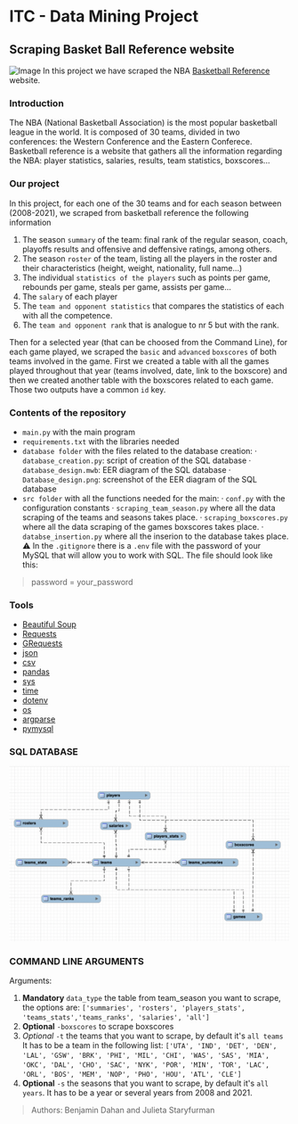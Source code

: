 # ITC - Data Mining Project
## Scraping Basket Ball Reference website
![Image](https://www.basketballnetwork.net/app/uploads/2021/03/Michael-Jordan-The-Last-Shot-min.jpeg)
In this project we have scraped the NBA [Basketball Reference](https://www.basketball-reference.com/teams/) website.

### Introduction
The NBA (National Basketball Association) is the most popular basketball league in the world. 
It is composed of 30 teams, divided in two conferences: the Western Conference and the Eastern Conferece.
Basketball reference is a website that gathers all the information regarding the NBA: player statistics, salaries, results, team statistics, boxscores...

### Our project
In this project, for each one of the 30 teams and for each season between (2008-2021), we scraped from basketball reference the following information
1. The season `summary` of the team: final rank of the regular season, coach, playoffs results and offensive and deffensive ratings, among others. 
2. The season `roster` of the team, listing all the players in the roster and their characteristics (height, weight, nationality, full name...)
3. The individual `statistics of the players` such as points per game, rebounds per game, steals per game, assists per game...
4. The `salary` of each player 
5. The `team and opponent statistics` that compares the statistics of each with all the competence.
6. The `team and opponent rank` that is analogue to nr 5 but with the rank.

Then for a selected year (that can be choosed from the Command Line), for each game played, we scraped the `basic` and `advanced` `boxscores` of both teams involved in the game. 
First we created a table with all the games played throughout that year (teams involved, date, link to the boxscore) and then we created another table with the boxscores related to each game. Those two outputs have a common `id` key.

### Contents of the repository
- `main.py` with the main program
- `requirements.txt` with the libraries needed
- `database folder` with the files related to the database creation:
       · `database_creation.py`: script of creation of the SQL database
       · `database_design.mwb`: EER diagram of the SQL database
       · `Database_design.png`: screenshot of the EER diagram of the SQL database
- `src folder` with all the functions needed for the main:
       · `conf.py` with the configuration constants
       · `scraping_team_season.py` where all the data scraping of the teams and seasons takes place.
       · `scraping_boxscores.py`  where all the data scraping of the games boxscores takes place.
       · `databse_insertion.py`  where all the inserion to the database takes place.
⚠️ In the `.gitignore` there is a `.env` file with the password of your MySQL that will allow you to work with SQL.
The file should look like this:
> password = your_password

### Tools
- [Beautiful Soup](https://beautiful-soup-4.readthedocs.io/en/latest/)
- [Requests](https://docs.python-requests.org/en/latest/)
- [GRequests](https://pypi.org/project/requests/)
- [json](https://docs.python.org/3/library/json.html)
- [csv](https://docs.python.org/3/library/csv.html)
- [pandas](https://pandas.pydata.org/docs/)
- [sys](https://docs.python.org/3/library/sys.html)
- [time](https://docs.python.org/3/library/time.html)
- [dotenv](https://www.npmjs.com/package/dotenv)
- [os](https://docs.python.org/3/library/os.html)
- [argparse](https://docs.python.org/3/library/argparse.html)
- [pymysql](https://pymysql.readthedocs.io/en/latest/)

### SQL DATABASE

![SQL_DB](database/Database_design.png)

### COMMAND LINE ARGUMENTS
Arguments: 
1. **Mandatory** `data_type` the table from team_season you want to scrape, the options are:
`['summaries', 'rosters', 'players_stats', 'teams_stats','teams_ranks', 'salaries', 'all']`
2. **Optional** `-boxscores` to scrape boxscores 
3. *Optional* `-t` the teams that you want to scrape, by default it's `all teams`
It has to be a team in the following list: 
`['UTA', 'IND', 'DET', 'DEN', 'LAL', 'GSW', 'BRK', 'PHI', 'MIL', 'CHI', 'WAS', 'SAS', 'MIA', 'OKC', 'DAL', 'CHO', 'SAC', 'NYK', 'POR', 'MIN', 'TOR', 'LAC', 'ORL', 'BOS', 'MEM', 'NOP', 'PHO', 'HOU', 'ATL', 'CLE']`
5. **Optional** `-s` the seasons that you want to scrape, by default it's `all years`. 
It has to be a year or several years from 2008 and 2021.




> Authors: Benjamin Dahan and Julieta Staryfurman 